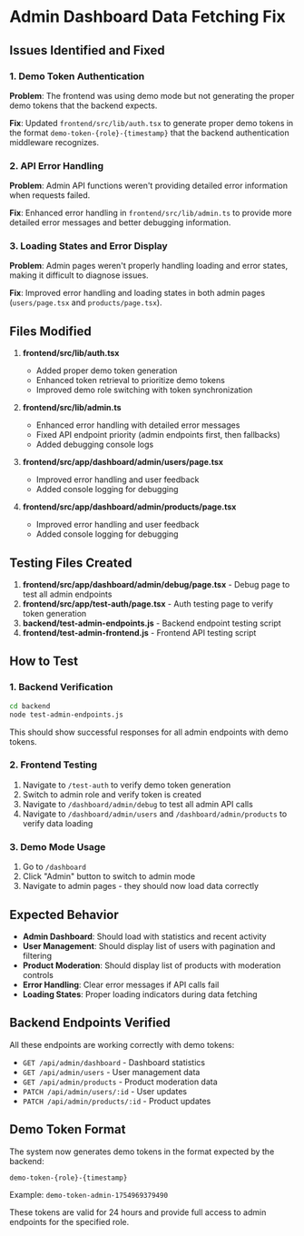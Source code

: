 # Admin Dashboard Data Fetching Fix

## Issues Identified and Fixed

### 1. Demo Token Authentication

**Problem**: The frontend was using demo mode but not generating the proper demo tokens that the backend expects.

**Fix**: Updated `frontend/src/lib/auth.tsx` to generate proper demo tokens in the format `demo-token-{role}-{timestamp}` that the backend authentication middleware recognizes.

### 2. API Error Handling

**Problem**: Admin API functions weren't providing detailed error information when requests failed.

**Fix**: Enhanced error handling in `frontend/src/lib/admin.ts` to provide more detailed error messages and better debugging information.

### 3. Loading States and Error Display

**Problem**: Admin pages weren't properly handling loading and error states, making it difficult to diagnose issues.

**Fix**: Improved error handling and loading states in both admin pages (`users/page.tsx` and `products/page.tsx`).

## Files Modified

1. **frontend/src/lib/auth.tsx**

   - Added proper demo token generation
   - Enhanced token retrieval to prioritize demo tokens
   - Improved demo role switching with token synchronization

2. **frontend/src/lib/admin.ts**

   - Enhanced error handling with detailed error messages
   - Fixed API endpoint priority (admin endpoints first, then fallbacks)
   - Added debugging console logs

3. **frontend/src/app/dashboard/admin/users/page.tsx**

   - Improved error handling and user feedback
   - Added console logging for debugging

4. **frontend/src/app/dashboard/admin/products/page.tsx**
   - Improved error handling and user feedback
   - Added console logging for debugging

## Testing Files Created

1. **frontend/src/app/dashboard/admin/debug/page.tsx** - Debug page to test all admin endpoints
2. **frontend/src/app/test-auth/page.tsx** - Auth testing page to verify token generation
3. **backend/test-admin-endpoints.js** - Backend endpoint testing script
4. **frontend/test-admin-frontend.js** - Frontend API testing script

## How to Test

### 1. Backend Verification

```bash
cd backend
node test-admin-endpoints.js
```

This should show successful responses for all admin endpoints with demo tokens.

### 2. Frontend Testing

1. Navigate to `/test-auth` to verify demo token generation
2. Switch to admin role and verify token is created
3. Navigate to `/dashboard/admin/debug` to test all admin API calls
4. Navigate to `/dashboard/admin/users` and `/dashboard/admin/products` to verify data loading

### 3. Demo Mode Usage

1. Go to `/dashboard`
2. Click "Admin" button to switch to admin mode
3. Navigate to admin pages - they should now load data correctly

## Expected Behavior

- **Admin Dashboard**: Should load with statistics and recent activity
- **User Management**: Should display list of users with pagination and filtering
- **Product Moderation**: Should display list of products with moderation controls
- **Error Handling**: Clear error messages if API calls fail
- **Loading States**: Proper loading indicators during data fetching

## Backend Endpoints Verified

All these endpoints are working correctly with demo tokens:

- `GET /api/admin/dashboard` - Dashboard statistics
- `GET /api/admin/users` - User management data
- `GET /api/admin/products` - Product moderation data
- `PATCH /api/admin/users/:id` - User updates
- `PATCH /api/admin/products/:id` - Product updates

## Demo Token Format

The system now generates demo tokens in the format expected by the backend:

```
demo-token-{role}-{timestamp}
```

Example: `demo-token-admin-1754969379490`

These tokens are valid for 24 hours and provide full access to admin endpoints for the specified role.
